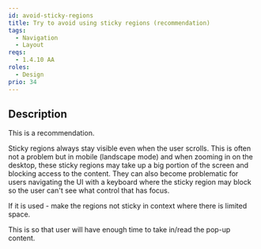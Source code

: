```yaml
---
id: avoid-sticky-regions
title: Try to avoid using sticky regions (recommendation)
tags:
  - Navigation
  - Layout
reqs:
  - 1.4.10 AA
roles:
  - Design
prio: 34
---
```


## Description

This is a recommendation.

Sticky regions always stay visible even when the user scrolls. This is often not a problem but in mobile (landscape mode) and when zooming in on the desktop, these sticky regions may take up a big portion of the screen and blocking access to the content. They can also become problematic for users navigating the UI with a keyboard where the sticky region may block so the user can't see what control that has focus.

If it is used - make the regions not sticky in context where there is limited space.

This is so that user will have enough time to take in/read the pop-up content.
